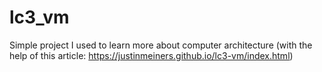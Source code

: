 # lc3_vm
Simple project I used to learn more about computer architecture (with the help of this article: https://justinmeiners.github.io/lc3-vm/index.html)
